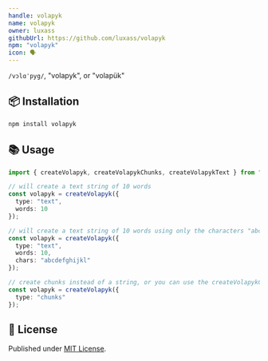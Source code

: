 ```yaml
---
handle: volapyk
name: volapyk
owner: luxass
githubUrl: https://github.com/luxass/volapyk
npm: "volapyk"
icon: 🗣
---
```


`/vɔlɑˈpyg/`, "volapyk", or "volapük"

## 📦 Installation

```sh
npm install volapyk
```

## 📚 Usage

```ts
import { createVolapyk, createVolapykChunks, createVolapykText } from "volapyk";

// will create a text string of 10 words
const volapyk = createVolapyk({
  type: "text",
  words: 10
});

// will create a text string of 10 words using only the characters "abcdefghijkl"
const volapyk = createVolapyk({
  type: "text",
  words: 10,
  chars: "abcdefghijkl"
});

// create chunks instead of a string, or you can use the createVolapykChunks function
const volapyk = createVolapyk({
  type: "chunks"
});
```

## 📄 License

Published under [MIT License](https://github.com/luxass/volapyk/blob/main/LICENSE).
